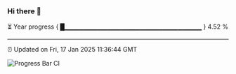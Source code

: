 ### Hi there 👋

⏳ Year progress { █▁▁▁▁▁▁▁▁▁▁▁▁▁▁▁▁▁▁▁▁▁▁▁▁▁▁▁▁▁ } 4.52 %

---

⏰ Updated on Fri, 17 Jan 2025 11:36:44 GMT

![Progress Bar CI](https://github.com/IshwaranRudhara/GIT-ACTION/workflows/Progress%20Bar%20CI/badge.svg)
